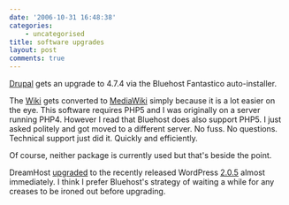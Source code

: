```yaml
---
date: '2006-10-31 16:48:38'
categories:
    - uncategorised
title: software upgrades
layout: post
comments: true
---
```


[Drupal](http://www.nbrightside.com/drupal/) gets an upgrade to 4.7.4
via the Bluehost Fantastico auto-installer.

The [Wiki](http://www.nbrightside.com/wiki/) gets converted to
[MediaWiki](http://www.mediawiki.org/wiki/MediaWiki) simply because it
is a lot easier on the eye. This software requires PHP5 and I was
originally on a server running PHP4. However I read that Bluehost does
also support PHP5. I just asked politely and got moved to a different
server. No fuss. No questions. Technical support just did it. Quickly
and efficiently.

Of course, neither package is currently used but that's beside the
point.

DreamHost
[upgraded](http://www.dreamhoststatus.com/2006/10/30/wordpress-one-click-install-updated-to-version-205/)
to the recently released WordPress
[2.0.5](http://wordpress.org/development/2006/10/205-ronan/) almost
immediately. I think I prefer Bluehost's strategy of waiting a while for
any creases to be ironed out before upgrading.
